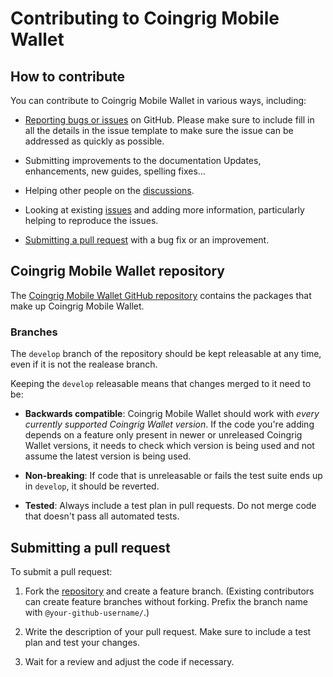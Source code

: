 
# Contributing to Coingrig Mobile Wallet

  
## How to contribute

You can contribute to Coingrig Mobile Wallet in various ways, including:  

-  [Reporting bugs or issues](https://github.com/coingrig/coingrig-wallet/issues/new) on GitHub. Please make sure to include fill in all the details in the issue template to make sure the issue can be addressed as quickly as possible.

-  Submitting improvements to the documentation
Updates, enhancements, new guides, spelling fixes...

- Helping other people on the [discussions](https://github.com/coingrig/coingrig-wallet/discussions).

- Looking at existing [issues](https://github.com/coingrig/coingrig-wallet/issues) and adding more information, particularly helping to reproduce the issues.

-  [Submitting a pull request](https://github.com/coingrig/coingrig-wallet/pulls) with a bug fix or an improvement.

  

## Coingrig Mobile Wallet repository

  

The [Coingrig Mobile Wallet GitHub repository](https://github.com/coingrig/coingrig-wallet) contains the packages that make up Coingrig Mobile Wallet.

  
### Branches

The `develop` branch of the repository should be kept releasable at any time, even if it is not the realease branch.

Keeping the `develop` releasable means that changes merged to it need to be:

-  **Backwards compatible**: Coingrig Mobile Wallet should work with _every currently supported Coingrig Wallet version_. If the code you're adding depends on a feature only present in newer or unreleased Coingrig Wallet versions, it needs to check which version is being used and not assume the latest version is being used.

-  **Non-breaking**: If code that is unreleasable or fails the test suite ends up in `develop`, it should be reverted.

-  **Tested**: Always include a test plan in pull requests. Do not merge code that doesn't pass all automated tests.

  

## Submitting a pull request

To submit a pull request:  

1. Fork the [repository](https://github.com/coingrig/coingrig-wallet) and create a feature branch. (Existing contributors can create feature branches without forking. Prefix the branch name with `@your-github-username/`.)

2. Write the description of your pull request. Make sure to include a test plan and test your changes.

3. Wait for a review and adjust the code if necessary.